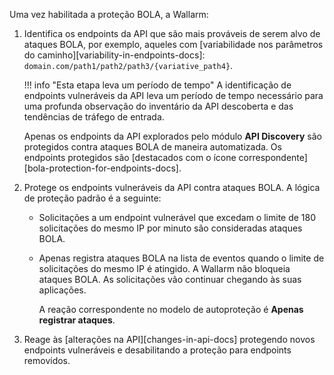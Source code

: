Uma vez habilitada a proteção BOLA, a Wallarm:

1. Identifica os endpoints da API que são mais prováveis de serem alvo de ataques BOLA, por exemplo, aqueles com [variabilidade nos parâmetros do caminho][variability-in-endpoints-docs]: `domain.com/path1/path2/path3/{variative_path4}`.

    !!! info "Esta etapa leva um período de tempo"
        A identificação de endpoints vulneráveis da API leva um período de tempo necessário para uma profunda observação do inventário da API descoberta e das tendências de tráfego de entrada.
    
    Apenas os endpoints da API explorados pelo módulo **API Discovery** são protegidos contra ataques BOLA de maneira automatizada. Os endpoints protegidos são [destacados com o ícone correspondente][bola-protection-for-endpoints-docs].

1. Protege os endpoints vulneráveis da API contra ataques BOLA. A lógica de proteção padrão é a seguinte:

    * Solicitações a um endpoint vulnerável que excedam o limite de 180 solicitações do mesmo IP por minuto são consideradas ataques BOLA.
    * Apenas registra ataques BOLA na lista de eventos quando o limite de solicitações do mesmo IP é atingido. A Wallarm não bloqueia ataques BOLA. As solicitações vão continuar chegando às suas aplicações.

        A reação correspondente no modelo de autoproteção é **Apenas registrar ataques**.

1. Reage às [alterações na API][changes-in-api-docs] protegendo novos endpoints vulneráveis e desabilitando a proteção para endpoints removidos.
